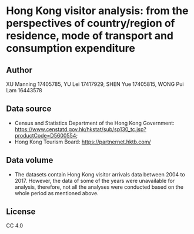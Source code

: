 # Hong Kong visitor analysis: from the perspectives of country/region of residence, mode of transport and consumption expenditure

## Author

XU Manning 17405785, YU Lei 17417929, SHEN Yue 17405815, WONG Pui Lam 16443578

## Data source

* Census and Statistics Department of the Hong Kong Government: https://www.censtatd.gov.hk/hkstat/sub/sp130_tc.jsp?productCode=D5600554;
* Hong Kong Tourism Board: https://partnernet.hktb.com/

## Data volume

* The datasets contain Hong Kong visitor arrivals data between 2004 to 2017. However, the data of some of the years were unavailable for analysis, therefore, not all the analyses were conducted based on the whole period as mentioned above. 

## License

CC 4.0
